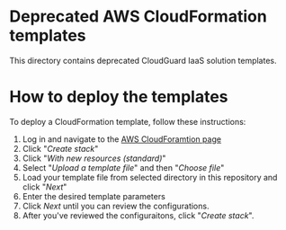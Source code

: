 # Deprecated AWS CloudFormation templates
This directory contains deprecated CloudGuard IaaS solution templates.

# How to deploy the templates
To deploy a CloudFormation template, follow these instructions:
1. Log in and navigate to the [AWS CloudForamtion page](https://console.aws.amazon.com/cloudformation/)
2. Click "*Create stack*"
3. Click "*With new resources (standard)*"
4. Select "*Upload a template file*" and then "*Choose file*"
5. Load your template file from selected directory in this repository and click "*Next*"
6. Enter the desired template parameters
7. Click *Next* until you can review the configurations.
8. After you've reviewed the configuraitons, click "*Create stack*".
